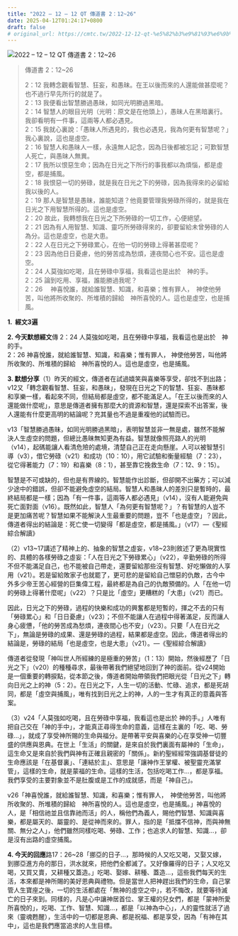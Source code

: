 ```yaml
---
title: "2022 – 12 – 12 QT 傳道書 2：12~26"
date: 2025-04-12T01:24:17+0800
draft: false
# original_url: https://cmtc.tw/2022-12-12-qt-%e5%82%b3%e9%81%93%e6%9b%b8-2%ef%bc%9a1226
---
```


![2022 – 12 – 12 QT 傳道書 2：12\~26](/images/qt.jpg  "2022 – 12 – 12 QT 傳道書 2：12\~26")

> 傳道書 2：12\~26
>
> 2：12 我轉念觀看智慧、狂妄，和愚昧。在王以後而來的人還能做甚麼呢？也不過行早先所行的就是了。  
> 2：13 我便看出智慧勝過愚昧，如同光明勝過黑暗。  
> 2：14 智慧人的眼目光明（光明：原文是在他頭上），愚昧人在黑暗裏行。我卻看明有一件事，這兩等人都必遇見。  
> 2：15 我就心裏說：「愚昧人所遇見的，我也必遇見，我為何更有智慧呢？」我心裏說，這也是虛空。  
> 2：16 智慧人和愚昧人一樣，永遠無人記念，因為日後都被忘記；可歎智慧人死亡，與愚昧人無異。  
> 2：17 我所以恨惡生命；因為在日光之下所行的事我都以為煩惱，都是虛空，都是捕風。  
> 2：18 我恨惡一切的勞碌，就是我在日光之下的勞碌，因為我得來的必留給我以後的人。  
> 2：19 那人是智慧是愚昧，誰能知道？他竟要管理我勞碌所得的，就是我在日光之下用智慧所得的。這也是虛空。  
> 2：20 故此，我轉想我在日光之下所勞碌的一切工作，心便絕望。  
> 2：21 因為有人用智慧、知識、靈巧所勞碌得來的，卻要留給未曾勞碌的人為分。這也是虛空，也是大患。  
> 2：22 人在日光之下勞碌累心，在他一切的勞碌上得著甚麼呢？  
> 2：23 因為他日日憂慮，他的勞苦成為愁煩，連夜間心也不安。這也是虛空。  
> 2：24 人莫強如吃喝，且在勞碌中享福，我看這也是出於　神的手。  
> 2：25 論到吃用、享福，誰能勝過我呢？  
> 2：26 　神喜悅誰，就給誰智慧、知識，和喜樂；惟有罪人，　神使他勞苦，叫他將所收聚的、所堆積的歸給　神所喜悅的人。這也是虛空，也是捕風。

**1.  經文3遍**

**2. 今天默想經文**傳 2：24 人莫強如吃喝，且在勞碌中享福，我看這也是出於　神的手。  
2：26 神喜悅誰，就給誰智慧、知識，和喜樂；惟有罪人， 神使他勞苦，叫他將所收聚的、所堆積的歸給　神所喜悅的人。這也是虛空，也是捕風。

**3. 默想分享**（1）昨天的經文，傳道者在試過嬉笑與喜樂等享受，卻找不到出路；v12又「轉念觀看智慧、狂妄，和愚昧」，發現在日光之下的智慧、狂妄、愚昧都和享樂一樣，看起來不同，但結局都是虛空，都不能滿足人。「在王以後而來的人還能做什麼呢」，意思是傳道者擁有那麼大的資源和智慧，還是探索不出答案，後人還能有什麼更高明的結論呢？充其量也不過是重複他的試驗而已。

v13「智慧勝過愚昧，如同光明勝過黑暗」，表明智慧並非一無是處，雖然不能解決人生虛空的問題，但總比愚昧無知更為有益。智慧就像照亮路人的光明（v14），起碼能讓人看清危險的處境，清楚自己正在走向懸崖。人可以被智慧引導（v3），借它勞碌（v21）和成功（10：10），用它試驗和衡量經驗（7：23），從它得著能力（7：19）和喜樂（8：1），甚至靠它挽救生命（7：12、9：15）。

智慧是不可或缺的，但也是有界線的。智慧能作出診斷，但卻開不出藥方；可以減少途中的錯誤，但卻不能避免虛空的結局。智慧人和愚昧人的差別只是暫時的，最終結局都是一樣；因為「有一件事，這兩等人都必遇見」（v14），沒有人能避免與死亡面對面（v16）。既然如此，智慧人「為何更有智慧呢？」？有智慧的人豈不是更加痛苦呢？智慧如果不能解決人生最重要的問題，豈不「也是虛空」？因此，傳道者得出的結論是：死亡使一切變得「都是虛空，都是捕風。」（v17）—《聖經綜合解讀》

（2）v13\~17講述了精神上的、抽象的智慧之虛妄，v18\~23則敘述了更為現實性的、具體的各樣勞碌之虛妄：「人在日光之下勞碌累心」（v22），辛勤勞碌的所得不但不能滿足自己，也不能被自己帶走，還要留給那些沒有智慧、好吃懶做的人享用（v21）。若是留給敗家子也就罷了，更可悲的是留給自己憎惡的仇敵，古今中外多少帝王苦心經營的巨集偉工程，最終都是為自己的仇敵預備的。人「在他一切的勞碌上得著什麼呢」（v22）？只是比「虛空」更糟糕的「大患」（v21）而已。

因此，日光之下的勞碌，過程的快樂和成功的興奮都是短暫的，揮之不去的只有「勞碌累心」和「日日憂慮」（v23）；不但不能讓人在過程中得著滿足，反而讓人身心疲憊，「他的勞苦成為愁煩，連夜間心也不安」（v23）。只要「人在日光之下」，無論是勞碌的成果、還是勞碌的過程，結果都是虛空。因此，傳道者得出的結論是，勞碌的結局「也是虛空，也是大患」（v21）。—《聖經綜合解讀》

傳道者從發現「神叫世人所經練的是極重的勞苦」（1：13）開始，然後經歷了「日光之下」（v20）的種種尋求，最後帶著我們絕望地回到了神的面前。從v24開始是一個重要的轉捩點，從本節之後，傳道者開始帶領我們把眼光從「日光之下」轉向日光之上的神（5：2）。在日光之下，人生一切的活動、忙碌、追求，都是死胡同，都是「虛空與捕風」，唯有找到日光之上的神，人的一生才有真正的意義與答案。

（3）v24「人莫強如吃喝，且在勞碌中享福，我看這也是出於 神的手。」人唯有把自己交在「神的手中」，才能真正尋得生命的意義，這樣在主裏的「吃、喝、勞碌…」，就成了享受神所賜的生命與福分。是帶著平安與喜樂的心在享受神一切豐盛的供應與恩典。在世上「生活」的關鍵，是來自於我們裏面有屬神的「生命」，這生命又是來自於我們與神有正確且親密的「關係」。新約聖經經常強調基督徒的生命應該是「在基督裏」、「連結於主」、意思是「讓神作王掌權、被聖靈充滿掌管」，這樣的生命，就是蒙福的生命。這樣的生活，包括吃喝工作…，都是享福。我們享受的主要對象並不是肚腹或是工作的成就感，而是「神自己」。

v26「神喜悅誰，就給誰智慧、知識，和喜樂；惟有罪人，　神使他勞苦，叫他將所收聚的、所堆積的歸給　神所喜悅的人。這也是虛空，也是捕風。」神喜悅的人，是「相信祂並且信靠祂而活」的人，稱他們為義人，賜他們智慧、知識與喜樂，都是屬天的、屬靈的、是從神而來的。罪人，指的是「抵擋不信神，而與神無關、無分之人」，他們雖然同樣吃喝、勞碌、工作；也追求人的智慧、知識…，卻是沒有出路的虛空捕風。

**4. 今天的回應**路17：26\~28「挪亞的日子…，那時候的人又吃又喝，又娶又嫁，到挪亞進方舟的那日，洪水就來，把他們全都滅了。又好像羅得的日子；人又吃又喝，又買又賣，又耕種又蓋造。」吃喝、娶嫁、耕種、蓋造…，這些我們每天的生活，本來都是神所賜的美好恩典與禮物。但是當世人把神趕出我們的生命，自己掌管人生寶座之後，一切的生活都處在「無神的虛空之中」，若不悔改，就要等待滅亡的日子來到。同樣的，凡是心中讓神居首位、掌王權的兒女們，都是「蒙神所愛所喜悅的」，吃喝、工作、智慧、知識…，都是「以神為中心」，人的靈性就活了過來（靈魂甦醒），生活中的一切都是恩典、都是祝福、都是享受，因為「有神在其中」，這也是我們應當追求的人生目標。